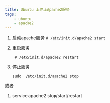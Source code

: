 ```yaml
---
title: Ubuntu 上停止Apache2服务 
tags: 
    - ubuntu
    - apache2
---
```


1. 启动apache服务
   ```# /etc/init.d/apache2 start```

2. 重启服务

   ``` # /etc/init.d/apache2 restart```

3. 停止服务

   ```sudo  /etc/init.d/apache2 stop```

或者
1. service apache2 stop/start/restart